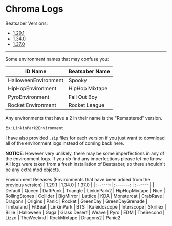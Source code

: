 # Chroma Logs
Beatsaber Versions:

- [1.29.1](https://github.com/UGEcko/Chroodle/tree/main/ChromaLogs/1.29.1)
- [1.34.0](https://github.com/UGEcko/Chroodle/tree/main/ChromaLogs/1.34.0)
- [1.37.0](https://github.com/UGEcko/Chroodle/tree/main/ChromaLogs/1.37.0)

<hr>

Some environment names that may confuse you:

| ID Name | Beatsaber Name |
| ------  | -------------  |
| HalloweenEnvironment | Spooky |
| HipHopEnvironment | HipHop Mixtape |
| PyroEnvironment | Fall Out Boy |
| Rocket Environment | Rocket League |


Any environments that have a 2 in their name is the "Remastered" version. 

Ex: ``LinkinPark2Environment``


I have also provided ``.zip`` files for each version if you just want to download all of the environment logs instead of coming back here.

**NOTICE**: However very unlikely, there may be some imperfections in any of the environment logs. If you _do_ find any imperfections please let me know. All logs were taken from a fresh installation of Beatsaber, so there shouldn't be any extra mod objects.


Environment Releases (Environments that have been added from the previous version)
| 1.29.1 | 1.34.0 | 1.37.0 |
| :------:| :-------: | :------:|
| Default | Queen | DaftPunk
| Triangle | LinkinPark2 | HipHopMixtape
| Nice    | RollingStones | Collider
| BigMirror | Lattice
| KDA
| Monstercat
| CrabRave
| Dragons
| Origins
| Panic
| Rocket
| GreenDay
| GreenDayGrenade
| Timbaland
| FitBeat
| LinkinPark
| BTS
| Kaleidoscope
| Interscope
| Skrillex
| Billie
| Halloween
| Gaga
| Glass Desert
| Weave
| Pyro
| EDM
| TheSecond
| Lizzo
| TheWeeknd
| RockMixtape
| Dragons2
| Panic2

